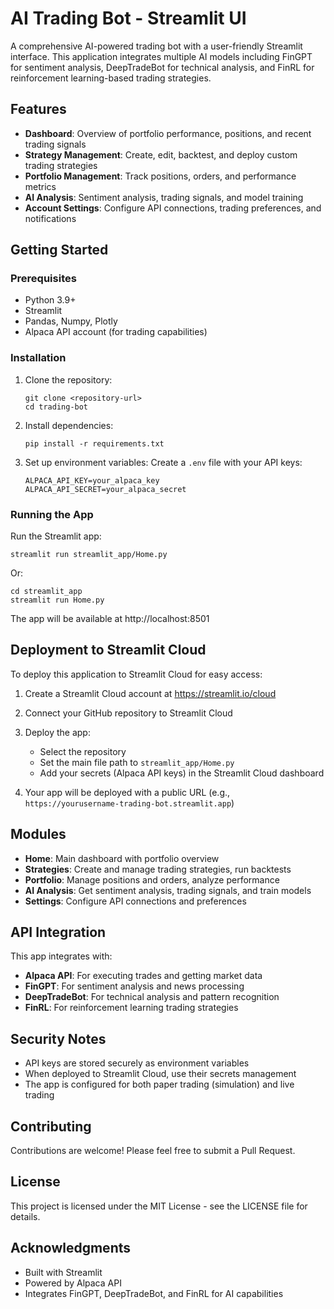 # AI Trading Bot - Streamlit UI

A comprehensive AI-powered trading bot with a user-friendly Streamlit interface. This application integrates multiple AI models including FinGPT for sentiment analysis, DeepTradeBot for technical analysis, and FinRL for reinforcement learning-based trading strategies.

## Features

- **Dashboard**: Overview of portfolio performance, positions, and recent trading signals
- **Strategy Management**: Create, edit, backtest, and deploy custom trading strategies
- **Portfolio Management**: Track positions, orders, and performance metrics
- **AI Analysis**: Sentiment analysis, trading signals, and model training
- **Account Settings**: Configure API connections, trading preferences, and notifications

## Getting Started

### Prerequisites

- Python 3.9+
- Streamlit
- Pandas, Numpy, Plotly
- Alpaca API account (for trading capabilities)

### Installation

1. Clone the repository:
   ```
   git clone <repository-url>
   cd trading-bot
   ```

2. Install dependencies:
   ```
   pip install -r requirements.txt
   ```

3. Set up environment variables:
   Create a `.env` file with your API keys:
   ```
   ALPACA_API_KEY=your_alpaca_key
   ALPACA_API_SECRET=your_alpaca_secret
   ```

### Running the App

Run the Streamlit app:
```
streamlit run streamlit_app/Home.py
```

Or:
```
cd streamlit_app
streamlit run Home.py
```

The app will be available at http://localhost:8501

## Deployment to Streamlit Cloud

To deploy this application to Streamlit Cloud for easy access:

1. Create a Streamlit Cloud account at https://streamlit.io/cloud

2. Connect your GitHub repository to Streamlit Cloud

3. Deploy the app:
   - Select the repository
   - Set the main file path to `streamlit_app/Home.py`
   - Add your secrets (Alpaca API keys) in the Streamlit Cloud dashboard

4. Your app will be deployed with a public URL (e.g., `https://yourusername-trading-bot.streamlit.app`)

## Modules

- **Home**: Main dashboard with portfolio overview
- **Strategies**: Create and manage trading strategies, run backtests
- **Portfolio**: Manage positions and orders, analyze performance
- **AI Analysis**: Get sentiment analysis, trading signals, and train models
- **Settings**: Configure API connections and preferences

## API Integration

This app integrates with:

- **Alpaca API**: For executing trades and getting market data
- **FinGPT**: For sentiment analysis and news processing
- **DeepTradeBot**: For technical analysis and pattern recognition
- **FinRL**: For reinforcement learning trading strategies

## Security Notes

- API keys are stored securely as environment variables
- When deployed to Streamlit Cloud, use their secrets management
- The app is configured for both paper trading (simulation) and live trading

## Contributing

Contributions are welcome! Please feel free to submit a Pull Request.

## License

This project is licensed under the MIT License - see the LICENSE file for details.

## Acknowledgments

- Built with Streamlit
- Powered by Alpaca API
- Integrates FinGPT, DeepTradeBot, and FinRL for AI capabilities